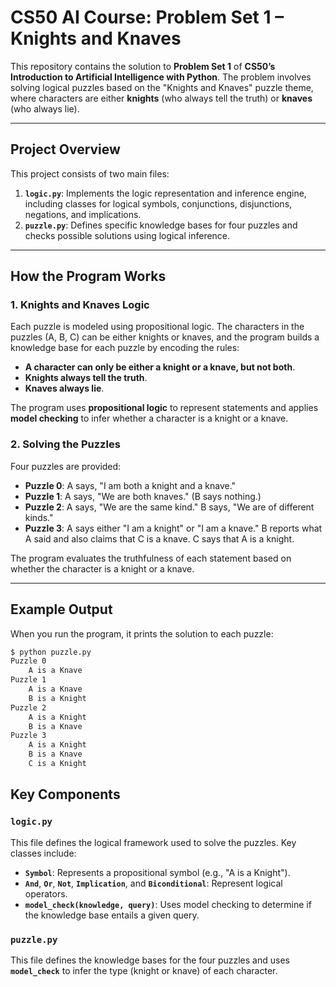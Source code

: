 # CS50 AI Course: Problem Set 1 – Knights and Knaves

This repository contains the solution to **Problem Set 1** of **CS50’s Introduction to Artificial Intelligence with Python**. The problem involves solving logical puzzles based on the "Knights and Knaves" puzzle theme, where characters are either **knights** (who always tell the truth) or **knaves** (who always lie).

---

## Project Overview

This project consists of two main files:

1. **`logic.py`**: Implements the logic representation and inference engine, including classes for logical symbols, conjunctions, disjunctions, negations, and implications.
2. **`puzzle.py`**: Defines specific knowledge bases for four puzzles and checks possible solutions using logical inference.

---

## How the Program Works

### **1. Knights and Knaves Logic**

Each puzzle is modeled using propositional logic. The characters in the puzzles (A, B, C) can be either knights or knaves, and the program builds a knowledge base for each puzzle by encoding the rules:

- **A character can only be either a knight or a knave, but not both**.
- **Knights always tell the truth**.
- **Knaves always lie**.

The program uses **propositional logic** to represent statements and applies **model checking** to infer whether a character is a knight or a knave.

### **2. Solving the Puzzles**

Four puzzles are provided:

- **Puzzle 0**: A says, "I am both a knight and a knave."
- **Puzzle 1**: A says, "We are both knaves." (B says nothing.)
- **Puzzle 2**: A says, "We are the same kind." B says, "We are of different kinds."
- **Puzzle 3**: A says either "I am a knight" or "I am a knave." B reports what A said and also claims that C is a knave. C says that A is a knight.

The program evaluates the truthfulness of each statement based on whether the character is a knight or a knave.

---

## Example Output

When you run the program, it prints the solution to each puzzle:

```bash
$ python puzzle.py
Puzzle 0
    A is a Knave
Puzzle 1
    A is a Knave
    B is a Knight
Puzzle 2
    A is a Knight
    B is a Knave
Puzzle 3
    A is a Knight
    B is a Knave
    C is a Knight
```

## Key Components

### **`logic.py`**

This file defines the logical framework used to solve the puzzles. Key classes include:

- **`Symbol`**: Represents a propositional symbol (e.g., "A is a Knight").
- **`And`**, **`Or`**, **`Not`**, **`Implication`**, and **`Biconditional`**: Represent logical operators.
- **`model_check(knowledge, query)`**: Uses model checking to determine if the knowledge base entails a given query.

### **`puzzle.py`**

This file defines the knowledge bases for the four puzzles and uses **`model_check`** to infer the type (knight or knave) of each character.